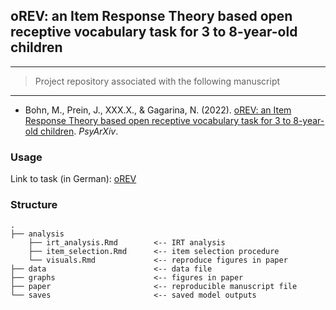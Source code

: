 ## oREV: an Item Response Theory based open receptive vocabulary task for 3 to 8-year-old children

------------------------------------------------------------------------

> Project repository associated with the following manuscript

------------------------------------------------------------------------

* Bohn, M., Prein, J., XXX.X., & Gagarina, N. (2022). [oREV: an Item Response Theory based open receptive vocabulary task for 3 to 8-year-old children](https://psyarxiv.com/pdt5w). *PsyArXiv*.

### Usage

Link to task (in German): [oREV](https://ccp-odc.eva.mpg.de/orev-demo/)

### Structure

```
.
├── analysis
    ├── irt_analysis.Rmd        <-- IRT analysis 
    ├── item_selection.Rmd      <-- item selection procedure
    └── visuals.Rmd             <-- reproduce figures in paper
├── data                        <-- data file
├── graphs                      <-- figures in paper
├── paper                       <-- reproducible manuscript file
└── saves                       <-- saved model outputs

```
